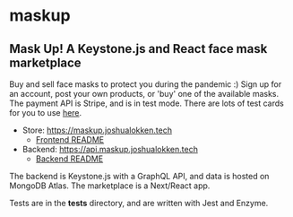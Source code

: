 # maskup
## Mask Up! A Keystone.js and React face mask marketplace

Buy and sell face masks to protect you during the pandemic :)
Sign up for an account, post your own products, or 'buy' one of the available masks.
The payment API is Stripe, and is in test mode.  There are lots of test cards for you to use [here](https://stripe.com/docs/testing).

- Store: https://maskup.joshualokken.tech
  - [Frontend README](https://github.com/jrrlokken/maskup/blob/master/frontend/README.md)
- Backend: https://api.maskup.joshualokken.tech
  - [Backend README](https://github.com/jrrlokken/maskup/blob/master/backend/README.md)

The backend is Keystone.js with a GraphQL API, and data is hosted on MongoDB Atlas.
The marketplace is a Next/React app.  

Tests are in the __tests__ directory, and are written with Jest and Enzyme.

